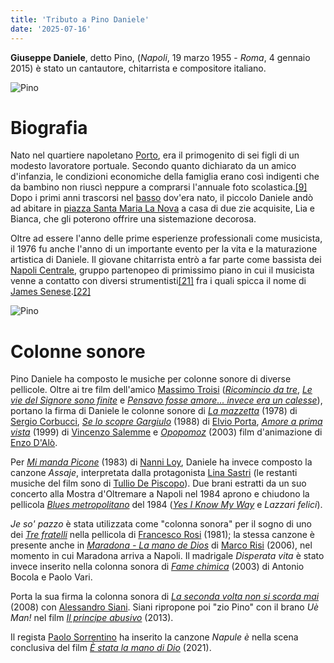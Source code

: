 ```yaml
---
title: 'Tributo a Pino Daniele'
date: '2025-07-16'
---
```


**Giuseppe Daniele**, detto Pino, (*Napoli*, 19 marzo 1955 - *Roma*, 4 gennaio 2015) è stato un cantautore, chitarrista e compositore italiano.

![Pino](/pino-daniele.jpg)

# Biografia
Nato nel quartiere napoletano [Porto](https://it.wikipedia.org/wiki/Porto_(Napoli) "Porto (Napoli)"), era il primogenito di sei figli di un modesto lavoratore portuale. Secondo quanto dichiarato da un amico d'infanzia, le condizioni economiche della famiglia erano così indigenti che da bambino non riuscì neppure a comprarsi l'annuale foto scolastica.[[9]](https://it.wikipedia.org/wiki/Pino_Daniele#cite_note-9) Dopo i primi anni trascorsi nel [basso](https://it.wikipedia.org/wiki/Basso_(Napoli) "Basso (Napoli)") dov'era nato, il piccolo Daniele andò ad abitare in [piazza Santa Maria La Nova](https://it.wikipedia.org/wiki/Chiesa_di_Santa_Maria_la_Nova_(Napoli) "Chiesa di Santa Maria la Nova (Napoli)") a casa di due zie acquisite, Lia e Bianca, che gli poterono offrire una sistemazione decorosa.

Oltre ad essere l'anno delle prime esperienze professionali come musicista, il 1976 fu anche l'anno di un importante evento per la vita e la maturazione artistica di Daniele. Il giovane chitarrista entrò a far parte come bassista dei [Napoli Centrale](https://it.wikipedia.org/wiki/Napoli_Centrale_(gruppo_musicale) "Napoli Centrale (gruppo musicale)"), gruppo partenopeo di primissimo piano in cui il musicista venne a contatto con diversi strumentisti[[21]](https://it.wikipedia.org/wiki/Pino_Daniele#cite_note-21) fra i quali spicca il nome di [James Senese](https://it.wikipedia.org/wiki/James_Senese "James Senese").[[22]](https://it.wikipedia.org/wiki/Pino_Daniele#cite_note-22)

![Pino](/pino-daniele-2.jpg)

# Colonne sonore
Pino Daniele ha composto le musiche per colonne sonore di diverse pellicole. Oltre ai tre film dell'amico  [Massimo Troisi](https://it.wikipedia.org/wiki/Massimo_Troisi "Massimo Troisi")  (_[Ricomincio da tre](https://it.wikipedia.org/wiki/Ricomincio_da_tre "Ricomincio da tre")_,  _[Le vie del Signore sono finite](https://it.wikipedia.org/wiki/Le_vie_del_Signore_sono_finite "Le vie del Signore sono finite")_  e  _[Pensavo fosse amore... invece era un calesse](https://it.wikipedia.org/wiki/Pensavo_fosse_amore..._invece_era_un_calesse "Pensavo fosse amore... invece era un calesse")_), portano la firma di Daniele le colonne sonore di  _[La mazzetta](https://it.wikipedia.org/wiki/La_mazzetta_(film) "La mazzetta (film)")_  (1978) di  [Sergio Corbucci](https://it.wikipedia.org/wiki/Sergio_Corbucci "Sergio Corbucci"),  _[Se lo scopre Gargiulo](https://it.wikipedia.org/wiki/Se_lo_scopre_Gargiulo "Se lo scopre Gargiulo")_  (1988) di  [Elvio Porta](https://it.wikipedia.org/wiki/Elvio_Porta "Elvio Porta"),  _[Amore a prima vista](https://it.wikipedia.org/wiki/Amore_a_prima_vista_(film_1999) "Amore a prima vista (film 1999)")_  (1999) di  [Vincenzo Salemme](https://it.wikipedia.org/wiki/Vincenzo_Salemme "Vincenzo Salemme")  e  _[Opopomoz](https://it.wikipedia.org/wiki/Opopomoz "Opopomoz")_  (2003) film d'animazione di  [Enzo D'Alò](https://it.wikipedia.org/wiki/Enzo_D%27Al%C3%B2 "Enzo D'Alò").

Per  _[Mi manda Picone](https://it.wikipedia.org/wiki/Mi_manda_Picone "Mi manda Picone")_  (1983) di  [Nanni Loy](https://it.wikipedia.org/wiki/Nanni_Loy "Nanni Loy"), Daniele ha invece composto la canzone  _Assaje_, interpretata dalla protagonista  [Lina Sastri](https://it.wikipedia.org/wiki/Lina_Sastri "Lina Sastri")  (le restanti musiche del film sono di  [Tullio De Piscopo](https://it.wikipedia.org/wiki/Tullio_De_Piscopo "Tullio De Piscopo")). Due brani estratti da un suo concerto alla Mostra d'Oltremare a Napoli nel 1984 aprono e chiudono la pellicola  _[Blues metropolitano](https://it.wikipedia.org/wiki/Blues_metropolitano "Blues metropolitano")_  del 1984 (_[Yes I Know My Way](https://it.wikipedia.org/wiki/Yes_I_Know_My_Way_(brano_musicale) "Yes I Know My Way (brano musicale)")_  e  _Lazzari felici_).

_Je so' pazzo_  è stata utilizzata come "colonna sonora" per il sogno di uno dei  _[Tre fratelli](https://it.wikipedia.org/wiki/Tre_fratelli_(film_1981) "Tre fratelli (film 1981)")_  nella pellicola di  [Francesco Rosi](https://it.wikipedia.org/wiki/Francesco_Rosi "Francesco Rosi")  (1981); la stessa canzone è presente anche in  _[Maradona - La mano de Dios](https://it.wikipedia.org/wiki/Maradona_-_La_mano_de_Dios "Maradona - La mano de Dios")_  di  [Marco Risi](https://it.wikipedia.org/wiki/Marco_Risi "Marco Risi")  (2006), nel momento in cui Maradona arriva a Napoli. Il madrigale  _Disperata vita_  è stato invece inserito nella colonna sonora di  _[Fame chimica](https://it.wikipedia.org/wiki/Fame_chimica "Fame chimica")_  (2003) di Antonio Bocola e Paolo Vari.

Porta la sua firma la colonna sonora di  _[La seconda volta non si scorda mai](https://it.wikipedia.org/wiki/La_seconda_volta_non_si_scorda_mai "La seconda volta non si scorda mai")_  (2008) con  [Alessandro Siani](https://it.wikipedia.org/wiki/Alessandro_Siani "Alessandro Siani"). Siani ripropone poi "zio Pino" con il brano  _Uè Man!_  nel film  _[Il principe abusivo](https://it.wikipedia.org/wiki/Il_principe_abusivo "Il principe abusivo")_  (2013).

Il regista  [Paolo Sorrentino](https://it.wikipedia.org/wiki/Paolo_Sorrentino "Paolo Sorrentino")  ha inserito la canzone  _Napule è_  nella scena conclusiva del film  _[È stata la mano di Dio](https://it.wikipedia.org/wiki/%C3%88_stata_la_mano_di_Dio "È stata la mano di Dio")_  (2021).